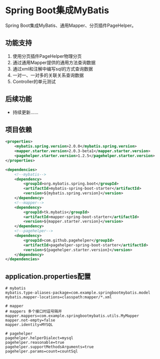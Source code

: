 # Spring Boot集成MyBatis
Spring Boot集成MyBatis、通用Mapper、分页插件PageHelper。

## 功能支持
1. 使用分页插件PageHelper物理分页
2. 通过通用Mapper提供的通用方法查询数据
3. 通过xml和注解中编写sql的方式查询数据
4. 一对一、一对多的关联关系查询数据
5. Controller的单元测试

## 后续功能
* 持续更新……

## 项目依赖
```xml
<properties>
    <mybatis.spring.version>2.0.0</mybatis.spring.version>
    <mapper.starter.version>2.0.3-beta1</mapper.starter.version>
    <pagehelper.starter.version>1.2.5</pagehelper.starter.version>
</properties>

<dependencies>
    <!--mybatis-->
    <dependency>
        <groupId>org.mybatis.spring.boot</groupId>
        <artifactId>mybatis-spring-boot-starter</artifactId>
        <version>${mybatis.spring.version}</version>
    </dependency>
    <!--mapper-->
    <dependency>
        <groupId>tk.mybatis</groupId>
        <artifactId>mapper-spring-boot-starter</artifactId>
        <version>${mapper.starter.version}</version>
    </dependency>
    <!--pagehelper-->
    <dependency>
        <groupId>com.github.pagehelper</groupId>
        <artifactId>pagehelper-spring-boot-starter</artifactId>
        <version>${pagehelper.starter.version}</version>
    </dependency>
</dependencies>
```

## application.properties配置
```properties
# mybatis
mybatis.type-aliases-package=com.example.springbootmybatis.model
mybatis.mapper-locations=classpath:mapper/*.xml

# mapper
# mappers 多个接口时逗号隔开
mapper.mappers=com.example.springbootmybatis.utils.MyMapper
mapper.not-empty=false
mapper.identity=MYSQL

# pagehelper
pagehelper.helperDialect=mysql
pagehelper.reasonable=true
pagehelper.supportMethodsArguments=true
pagehelper.params=count=countSql
```